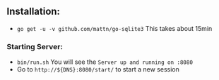 ## Installation:
- `go get -u -v github.com/mattn/go-sqlite3` This takes about 15min

### Starting Server:
- `bin/run.sh` You will see the `Server up and running on :8080`
- Go to `http://${DNS}:8080/start/` to start a new session
